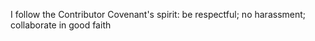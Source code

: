 I follow the Contributor Covenant's spirit: be respectful; no harassment; collaborate in good faith

